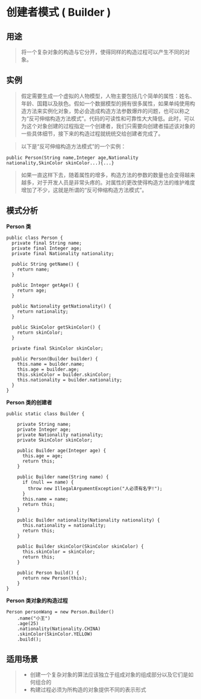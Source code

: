 # 创建者模式 ( Builder )

## 用途

> 将一个复杂对象的构造与它分开，使得同样的构造过程可以产生不同的对象。

## 实例

> 假定需要生成一个虚拟的人物模型，人物主要包括几个简单的属性：姓名、年龄、国籍以及肤色。假如一个数据模型的拥有很多属性，如果单纯使用构造方法来实例化对象，势必会造成构造方法参数爆炸的问题，也可以称之为“反可伸缩构造方法模式”。代码的可读性和可靠性大大降低。此时，可以为这个对象创建的过程指定一个创建者，我们只需要向创建者描述该对象的一些具体细节，接下来的构造过程就统统交给创建者完成了。

> 以下是“反可伸缩构造方法模式”的一个实例：

```
public Person(String name,Integer age,Nationality nationality,SkinColor skinColor...){...}
```
> 如果一直这样下去，随着属性的增多，构造方法的参数的数量也会变得越来越多，对于开发人员是非常头疼的。对属性的更改使得构造方法的维护难度增加了不少，这就是所谓的“反可伸缩构造方法模式”。

## 模式分析

**Person 类**

```
public class Person {
  private final String name;
  private final Integer age;
  private final Nationality nationality;

  public String getName() {
    return name;
  }

  public Integer getAge() {
    return age;
  }

  public Nationality getNationality() {
    return nationality;
  }

  public SkinColor getSkinColor() {
    return skinColor;
  }

  private final SkinColor skinColor;

  public Person(Builder builder) {
    this.name = builder.name;
    this.age = builder.age;
    this.skinColor = builder.skinColor;
    this.nationality = builder.nationality;
  }
}
```
**Person 类的创建者**

```
public static class Builder {

    private String name;
    private Integer age;
    private Nationality nationality;
    private SkinColor skinColor;

    public Builder age(Integer age) {
      this.age = age;
      return this;
    }

    public Builder name(String name) {
      if (null == name) {
        throw new IllegalArgumentException("人必须有名字!");
      }
      this.name = name;
      return this;
    }

    public Builder nationality(Nationality nationality) {
      this.nationality = nationality;
      return this;
    }

    public Builder skinColor(SkinColor skinColor) {
      this.skinColor = skinColor;
      return this;
    }

    public Person build() {
      return new Person(this);
    }
}
```

**Person 类对象的构造过程**

```
Person personWang = new Person.Builder()
    .name("小王")
    .age(25)
    .nationality(Nationality.CHINA)
    .skinColor(SkinColor.YELLOW)
    .build();
```

## 适用场景

> * 创建一个复杂对象的算法应该独立于组成对象的组成部分以及它们是如何组合的
> * 构建过程必须为所构造的对象提供不同的表示形式